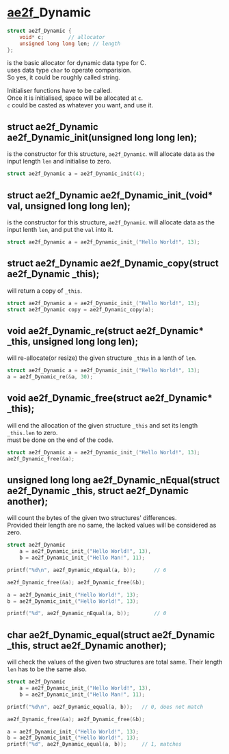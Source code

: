 ﻿# <a href="../Container.md">ae2f</a>_Dynamic
```c
struct ae2f_Dynamic {
	void* c;		// allocator
	unsigned long long len;	// length
};
```
is the basic allocator for dynamic data type for C.  
uses data type `char` to operate comparision.  
So yes, it could be roughly called string.  

Initialiser functions have to be called.  
Once it is initialised, space will be allocated at `c`.  
`c` could be casted as whatever you want, and use it.

## struct ae2f_Dynamic ae2f_Dynamic_init(unsigned long long len);
is the constructor for this structure, `ae2f_Dynamic`.
will allocate data as the input length `len` and initialise to zero.
```c
struct ae2f_Dynamic a = ae2f_Dynamic_init(4);
```

## struct ae2f_Dynamic ae2f_Dynamic_init_(void* val, unsigned long long len);
is the constructor for this structure, `ae2f_Dynamic`.
will allocate data as the input lenth `len`, and put the `val` into it.
```c
struct ae2f_Dynamic a = ae2f_Dynamic_init_("Hello World!", 13);
```

## struct ae2f_Dynamic ae2f_Dynamic_copy(struct ae2f_Dynamic _this);
will return a copy of `_this`.
```c
struct ae2f_Dynamic a = ae2f_Dynamic_init_("Hello World!", 13);
struct ae2f_Dynamic copy = ae2f_Dynamic_copy(a);
```

## void ae2f_Dynamic_re(struct ae2f_Dynamic* _this, unsigned long long len);
will re-allocate(or resize) the given structure `_this` in a lenth of `len`.
```c
struct ae2f_Dynamic a = ae2f_Dynamic_init_("Hello World!", 13);
a = ae2f_Dynamic_re(&a, 30);
```

## void ae2f_Dynamic_free(struct ae2f_Dynamic* _this);
will end the allocation of the given structure `_this` and set its length `_this.len` to zero.  
must be done on the end of the code.
```c
struct ae2f_Dynamic a = ae2f_Dynamic_init_("Hello World!", 13);
ae2f_Dynamic_free(&a);
```

## unsigned long long ae2f_Dynamic_nEqual(struct ae2f_Dynamic _this, struct ae2f_Dynamic another);
will count the bytes of the given two structures' differences.  
Provided their length are no same, the lacked values will be considered as zero.
```c
struct ae2f_Dynamic 
	a = ae2f_Dynamic_init_("Hello World!", 13),
	b = ae2f_Dynamic_init_("Hello Man!", 11);

printf("%d\n", ae2f_Dynamic_nEqual(a, b));		// 6

ae2f_Dynamic_free(&a); ae2f_Dynamic_free(&b);

a = ae2f_Dynamic_init_("Hello World!", 13);
b = ae2f_Dynamic_init_("Hello World!", 13);

printf("%d", ae2f_Dynamic_nEqual(a, b));		// 0
```

## char ae2f_Dynamic_equal(struct ae2f_Dynamic _this, struct ae2f_Dynamic another);
will check the values of the given two structures are total same.
Their length `len` has to be the same also.
```c
struct ae2f_Dynamic 
	a = ae2f_Dynamic_init_("Hello World!", 13),
	b = ae2f_Dynamic_init_("Hello Man!", 11);

printf("%d\n", ae2f_Dynamic_equal(a, b));	// 0, does not match

ae2f_Dynamic_free(&a); ae2f_Dynamic_free(&b);

a = ae2f_Dynamic_init_("Hello World!", 13);
b = ae2f_Dynamic_init_("Hello World!", 13);
printf("%d", ae2f_Dynamic_equal(a, b));		// 1, matches
```